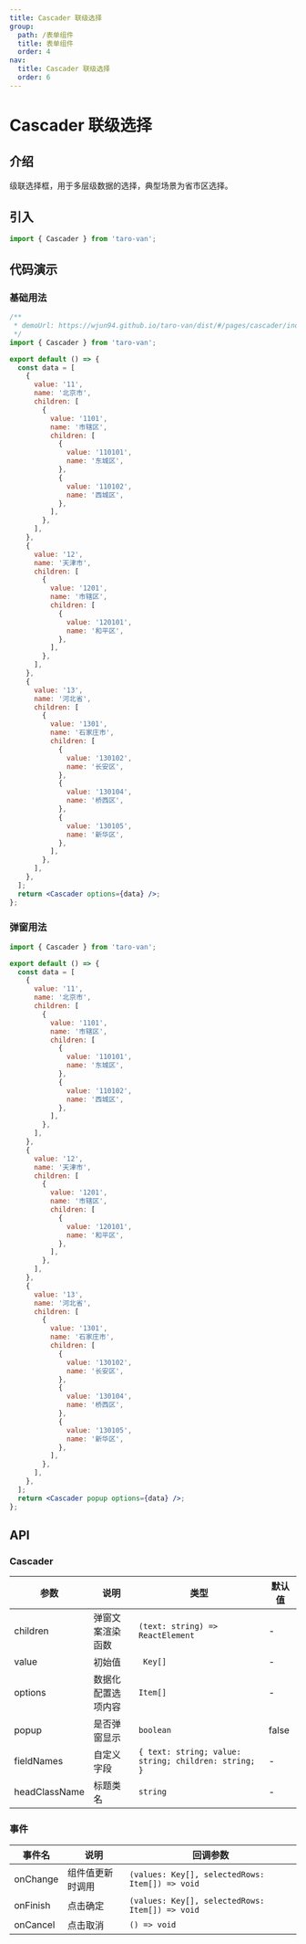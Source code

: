 ```yaml
---
title: Cascader 联级选择
group:
  path: /表单组件
  title: 表单组件
  order: 4
nav:
  title: Cascader 联级选择
  order: 6
---
```


# Cascader 联级选择

## 介绍

级联选择框，用于多层级数据的选择，典型场景为省市区选择。

## 引入

```jsx | pure
import { Cascader } from 'taro-van';
```

## 代码演示

### 基础用法

```jsx | iframe
/**
 * demoUrl: https://wjun94.github.io/taro-van/dist/#/pages/cascader/index
 */
import { Cascader } from 'taro-van';

export default () => {
  const data = [
    {
      value: '11',
      name: '北京市',
      children: [
        {
          value: '1101',
          name: '市辖区',
          children: [
            {
              value: '110101',
              name: '东城区',
            },
            {
              value: '110102',
              name: '西城区',
            },
          ],
        },
      ],
    },
    {
      value: '12',
      name: '天津市',
      children: [
        {
          value: '1201',
          name: '市辖区',
          children: [
            {
              value: '120101',
              name: '和平区',
            },
          ],
        },
      ],
    },
    {
      value: '13',
      name: '河北省',
      children: [
        {
          value: '1301',
          name: '石家庄市',
          children: [
            {
              value: '130102',
              name: '长安区',
            },
            {
              value: '130104',
              name: '桥西区',
            },
            {
              value: '130105',
              name: '新华区',
            },
          ],
        },
      ],
    },
  ];
  return <Cascader options={data} />;
};
```

### 弹窗用法

```jsx | iframe
import { Cascader } from 'taro-van';

export default () => {
  const data = [
    {
      value: '11',
      name: '北京市',
      children: [
        {
          value: '1101',
          name: '市辖区',
          children: [
            {
              value: '110101',
              name: '东城区',
            },
            {
              value: '110102',
              name: '西城区',
            },
          ],
        },
      ],
    },
    {
      value: '12',
      name: '天津市',
      children: [
        {
          value: '1201',
          name: '市辖区',
          children: [
            {
              value: '120101',
              name: '和平区',
            },
          ],
        },
      ],
    },
    {
      value: '13',
      name: '河北省',
      children: [
        {
          value: '1301',
          name: '石家庄市',
          children: [
            {
              value: '130102',
              name: '长安区',
            },
            {
              value: '130104',
              name: '桥西区',
            },
            {
              value: '130105',
              name: '新华区',
            },
          ],
        },
      ],
    },
  ];
  return <Cascader popup options={data} />;
};
```

## API

### Cascader

| 参数          | 说明               | 类型                                                 | 默认值 |
| ------------- | ------------------ | ---------------------------------------------------- | ------ |
| children      | 弹窗文案渲染函数   | `(text: string) => ReactElement`                     | -      |
| value         | 初始值             | ` Key[]`                                             | -      |
| options       | 数据化配置选项内容 | `Item[]`                                             | -      |
| popup         | 是否弹窗显示       | `boolean`                                            | false  |
| fieldNames    | 自定义字段         | `{ text: string; value: string; children: string; }` | -      |
| headClassName | 标题类名           | `string`                                             | -      |

### 事件

| 事件名   | 说明             | 回调参数                                        |
| -------- | ---------------- | ----------------------------------------------- |
| onChange | 组件值更新时调用 | `(values: Key[], selectedRows: Item[]) => void` |
| onFinish | 点击确定         | `(values: Key[], selectedRows: Item[]) => void` |
| onCancel | 点击取消         | `() => void`                                    |
